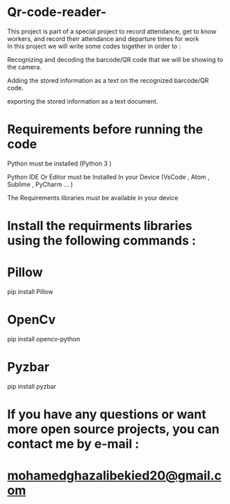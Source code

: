 # Qr-code-reader-
 This project is part of a special project to record attendance, get to know workers, and record their attendance and departure times for work  
In this project we will write some codes together in order to  :

 Recognizing and decoding the barcode/QR code that we will be showing to the camera. 
 
 Adding the stored information as a text on the recognized barcode/QR code.
 
exporting the stored information as a text document.

# Requirements before running the code

Python must be installed (Python 3 )

Python IDE Or Editor must be Installed In your Device (VsCode  , Atom , Sublime , PyCharm ... ) 

The Requirements  libraries must be  available in your device

# Install the requirments libraries using the following commands : 

# Pillow
pip install Pillow
# OpenCv 
pip install opencv-python 
# Pyzbar
pip install pyzbar


# If you have any questions or want more open source projects, you can contact me by e-mail : 
  # mohamedghazalibekied20@gmail.com 

